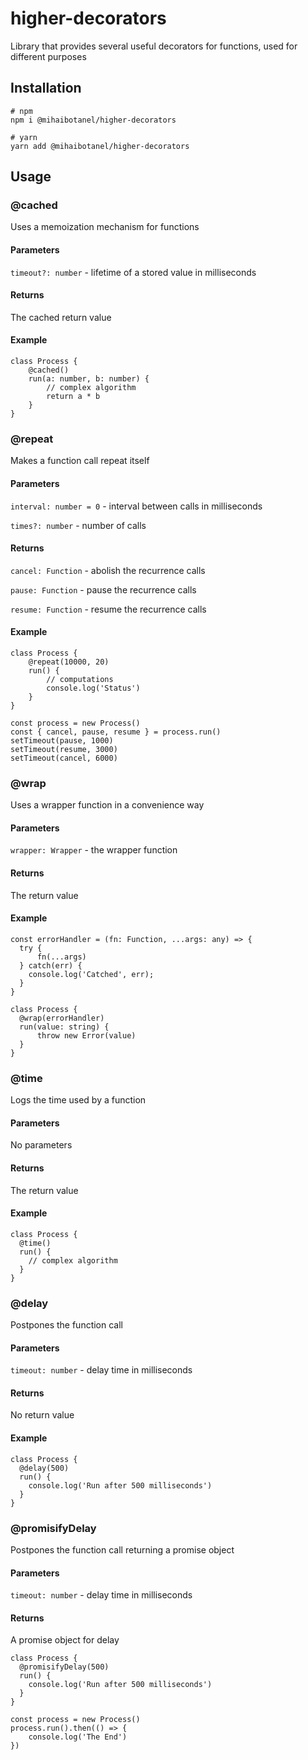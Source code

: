 # higher-decorators

Library that provides several useful decorators for functions, used for different purposes

## Installation

```
# npm
npm i @mihaibotanel/higher-decorators

# yarn
yarn add @mihaibotanel/higher-decorators
```

## Usage

### @cached

Uses a memoization mechanism for functions

#### Parameters

`timeout?: number` - lifetime of a stored value in milliseconds

#### Returns

The cached return value

#### Example

```
class Process {
    @cached()
    run(a: number, b: number) {
        // complex algorithm
        return a * b
    }
}
```


### @repeat 

Makes a function call repeat itself

#### Parameters

`interval: number = 0` - interval between calls in milliseconds

`times?: number` - number of calls

#### Returns

`cancel: Function` - abolish the recurrence calls 

`pause: Function` - pause the recurrence calls

`resume: Function` - resume the recurrence calls

#### Example

```
class Process {
    @repeat(10000, 20)
    run() {
        // computations
        console.log('Status')
    }
}

const process = new Process()
const { cancel, pause, resume } = process.run()
setTimeout(pause, 1000)
setTimeout(resume, 3000)
setTimeout(cancel, 6000)
```


### @wrap

Uses a wrapper function in a convenience way

#### Parameters

`wrapper: Wrapper` - the wrapper function

#### Returns

The return value

#### Example

```
const errorHandler = (fn: Function, ...args: any) => {
  try {
      fn(...args)
  } catch(err) {
    console.log('Catched', err);
  }
}

class Process {
  @wrap(errorHandler)
  run(value: string) {
      throw new Error(value)
  }
}
```


### @time

Logs the time used by a function

#### Parameters

No parameters

#### Returns

The return value

#### Example

```
class Process {
  @time()
  run() {
    // complex algorithm
  }
}
```

### @delay

Postpones the function call

#### Parameters

`timeout: number` - delay time in milliseconds

#### Returns

No return value

#### Example

```
class Process {
  @delay(500)
  run() {
    console.log('Run after 500 milliseconds')
  }
}
```

### @promisifyDelay

Postpones the function call returning a promise object

#### Parameters

`timeout: number` - delay time in milliseconds

#### Returns

A promise object for delay

```
class Process {
  @promisifyDelay(500)
  run() {
    console.log('Run after 500 milliseconds')
  }
}

const process = new Process()
process.run().then(() => {
    console.log('The End')
})
```
